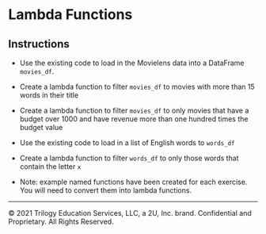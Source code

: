 # Lambda Functions

## Instructions

* Use the existing code to load in the Movielens data into a DataFrame `movies_df`.

* Create a lambda function to filter `movies_df` to movies with more than 15 words in their title

* Create a lambda function to filter `movies_df` to only movies that have a budget over 1000 and have revenue more than one hundred times the budget value

* Use the existing code to load in a list of English words to `words_df`

* Create a lambda function to filter `words_df` to only those words that contain the letter `x`

* Note: example named functions have been created for each exercise. You will need to convert them into lambda functions.

---

© 2021 Trilogy Education Services, LLC, a 2U, Inc. brand.  Confidential and Proprietary.  All Rights Reserved.